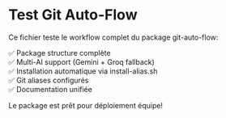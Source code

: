 # Test Git Auto-Flow

Ce fichier teste le workflow complet du package git-auto-flow:

✅ Package structure complète  
✅ Multi-AI support (Gemini + Groq fallback)  
✅ Installation automatique via install-alias.sh  
✅ Git aliases configurés  
✅ Documentation unifiée  

Le package est prêt pour déploiement équipe!